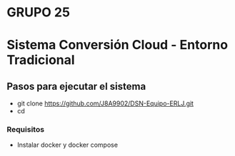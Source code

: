 # GRUPO 25
# Sistema Conversión Cloud - Entorno Tradicional


## Pasos para ejecutar el sistema
- git clone https://github.com/J8A9902/DSN-Equipo-ERLJ.git
- cd 

### Requisitos
- Instalar docker y docker compose
